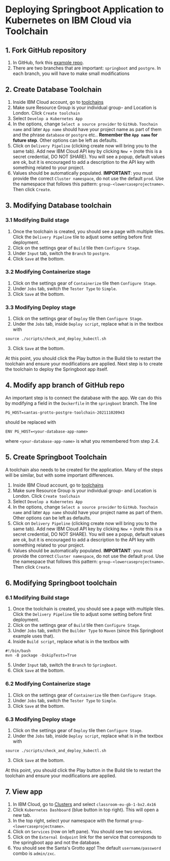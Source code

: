 # Deploying Springboot Application to Kubernetes on IBM Cloud via Toolchain

## 1. Fork GitHub repository
1. In GitHub, fork this [example repo](https://github.com/jushchuk/santas-grotto).
2. There are two branches that are important: `springboot` and `postgre`. In each branch, you will have to make small modifications

## 2. Create Database Toolchain

1. Inside IBM Cloud account, go to [toolchains](https://cloud.ibm.com/devops/toolchains?env_id=ibm:yp:eu-gb)
2. Make sure Resource Group is your individual group-<x> and Location is London. Click `Create toolchain`
3. Select `Develop a Kubernetes App`
4. In the options, change `Select a source provider` to `GitHub`. `Toochain name` and later `App name` should have your project name as part of them and the phrase `database` or `postgre` etc.. **Remember the `App name` for future step**. Other options can be left as defaults.
5. Click on `Delivery Pipeline` (clicking create now will bring you to the same tab). Add new IBM Cloud API key by clicking `New +` (note this is a secret credential, DO NOT SHARE). You will see a popup, default values are ok, but it is encouraged to add a description to the API key with something related to your project.
6. Values should be automatically populated. **IMPORTANT**: you must provide the correct `Cluster namespace`, do not use the default `prod`. Use the namespace that follows this pattern: `group-<lowercaseprojectname>`. Then click `Create`.

## 3. Modifying Database toolchain

### 3.1 Modifying Build stage
1. Once the toolchain is created, you should see a page with multiple tiles. Click the `Delivery Pipeline` tile to adjust some setting before first deployment.
2. Click on the settings gear of `Build` tile then `Configure Stage`.
5.  Under `Input` tab, switch the `Branch` to `postgre`.
6. Click `Save` at the bottom.

### 3.2 Modifying Containerize stage
1. Click on the settings gear of `Containerize` tile then `Configure Stage`.
2. Under `Jobs` tab, switch the `Tester Type` to `Simple`.
3. Click `Save` at the bottom.

### 3.3 Modifying Deploy stage
1. Click on the settings gear of `Deploy` tile then `Configure Stage`.
2. Under the `Jobs` tab, inside `Deploy script`, replace what is in the textbox with
```
source ./scripts/check_and_deploy_kubectl.sh
```
3. Click `Save` at the bottom.

At this point, you should click the Play button in the Build tile to restart the toolchain and ensure your modifications are applied. Next step is to create the toolchain to deploy the Springboot app itself.

## 4. Modify app branch of GitHub repo

An important step is to connect the database with the app. We can do this by modifying a field in the `Dockerfile` in the `springboot` branch. The line
```
PG_HOST=santas-grotto-postgre-toolchain-202111020943
```
should be replaced with
```
ENV PG_HOST=<your-database-app-name>
```
where `<your-database-app-name>` is what you remembered from step 2.4.

## 5. Create Springboot Toolchain
A toolchain also needs to be created for the application. Many of the steps will be similar, but with some important differences.

1. Inside IBM Cloud account, go to [toolchains](https://cloud.ibm.com/devops/toolchains?env_id=ibm:yp:eu-gb)
2. Make sure Resource Group is your individual group-<x> and Location is London. Click `Create toolchain`
3. Select `Develop a Kubernetes App`
4. In the options, change `Select a source provider` to `GitHub`. `Toochain name` and later `App name` should have your project name as part of them. Other options can be left as defaults.
5. Click on `Delivery Pipeline` (clicking create now will bring you to the same tab). Add new IBM Cloud API key by clicking `New +` (note this is a secret credential, DO NOT SHARE). You will see a popup, default values are ok, but it is encouraged to add a description to the API key with something related to your project.
6. Values should be automatically populated. **IMPORTANT**: you must provide the correct `Cluster namespace`, do not use the default `prod`. Use the namespace that follows this pattern: `group-<lowercaseprojectname>`. Then click `Create`.

## 6. Modifying Springboot toolchain

### 6.1 Modifying Build stage
1. Once the toolchain is created, you should see a page with multiple tiles. Click the `Delivery Pipeline` tile to adjust some setting before first deployment.
2. Click on the settings gear of `Build` tile then `Configure Stage`.
3. Under `Jobs` tab, switch the `Builder Type` to `Maven` (since this Springboot example uses that).
4. Inside `Build script`, replace what is in the textbox with
```
#!/bin/bash
mvn -B package -DskipTests=True
```
5.  Under `Input` tab, switch the `Branch` to `Springboot`.
6. Click `Save` at the bottom.

### 6.2 Modifying Containerize stage
1. Click on the settings gear of `Containerize` tile then `Configure Stage`.
2. Under `Jobs` tab, switch the `Tester Type` to `Simple`.
3. Click `Save` at the bottom.

### 6.3 Modifying Deploy stage
1. Click on the settings gear of `Deploy` tile then `Configure Stage`.
2. Under the `Jobs` tab, inside `Deploy script`, replace what is in the textbox with
```
source ./scripts/check_and_deploy_kubectl.sh
```
3. Click `Save` at the bottom.

At this point, you should click the Play button in the Build tile to restart the toolchain and ensure your modifications are applied.

## 7. View app

1. In IBM Cloud, go to [Clusters](https://cloud.ibm.com/kubernetes/clusters) and select `classroom-eu-gb-1-bx2.4x16`
2. Click `Kubernetes Dashboard` (blue button in top right). This will open a new tab.
3. In the top right, select your namespace with the format `group-<lowercaseprojectname>`.
4. Click on `Services` (row on left pane). You should see two services.
5. Click on the `External Endpoint` link for the service that corresponds to the springboot app and not the database.
6. You should see the Santa's Grotto app! The default `username/password` combo is `admin/zxc`.
